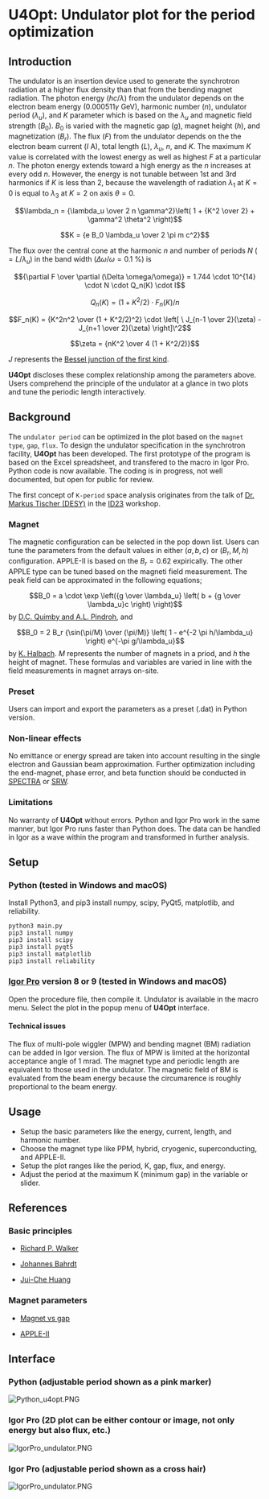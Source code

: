 # U4Opt: Undulator plot for the period optimization

## Introduction

The undulator is an insertion device used to generate the synchrotron radiation at a higher flux density than that from the bending magnet radiation. The photon energy ($hc/\lambda$) from the undulator depends on the electron beam energy ($0.000511\gamma$ GeV), harmonic number ($n$), undulator period ($\lambda_u$), and $K$ parameter which is based on the $\lambda_u$ and magnetic field strength ($B_0$). $B_0$ is varied with the magnetic gap ($g$),  magnet height ($h$), and magnetization ($B_r$). The  flux ($F$) from the undulator depends on the the electron beam current ($I$ A), total length ($L$), $\lambda_u$, $n$, and $K$. The maximum $K$ value is correlated with the lowest energy as well as highest $F$ at a particular $n$. The photon energy extends toward a high energy as the $n$ increases at every odd $n$. However, the energy is not tunable between 1st and 3rd harmonics if $K$ is less than 2, because the wavelength of radiation $\lambda_1$ at $K=0$ is equal to $\lambda_3$ at $K=2$ on axis $\theta = 0$.

$$\lambda_n = {\lambda_u \over 2 n \gamma^2}\left( 1 + {K^2 \over 2} + \gamma^2 \theta^2 \right)$$

$$K = {e B_0 \lambda_u \over 2 \pi m c^2}$$

The flux over the central cone at the harmonic $n$ and number of periods $N$ ($=L/\lambda_u$) in the band width ($\Delta \omega/\omega=0.1$ \%) is

$${\partial F \over \partial (\Delta \omega/\omega)} = 1.744 \cdot 10^{14} \cdot N \cdot Q_n(K) \cdot I$$

$$Q_n(K) = (1+K^2/2) \cdot F_n(K)/n$$

$$F_n(K) = {K^2n^2 \over (1 + K^2/2)^2} \cdot \left[ \ J_{n-1 \over 2}(\zeta) - J_{n+1 \over 2}(\zeta) \right]\^2$$

$$\zeta = {nK^2 \over 4 (1 + K^2/2)}$$

$J$ represents the [Bessel junction of the first kind](https://en.wikipedia.org/wiki/Bessel_function).

**U4Opt** discloses these complex relationship among the parameters above. Users comprehend the principle of the undulator at a glance in two plots and tune the periodic length interactively.



## Background

The `undulator period` can be optimized in the plot based on the `magnet type`, `gap`, `flux`. To design the undulator specification in the synchrotron facility, **U4Opt** has been developed. The first prototype of the program is based on the Excel spreadsheet, and transfered to the macro in Igor Pro. Python code is now available. The coding is in progress, not well documented, but open for public for review. 

The first concept of `K-period` space analysis originates from the talk of [Dr. Markus Tischer (DESY)](https://photon-science.desy.de/research/technical_groups/undulators/group_members/index_eng.html) in the [ID23](https://aps.anl.gov/Magnetic-Devices/Workshops-Proceedings/ID-23) workshop.

### Magnet

The magnetic configuration can be selected in the pop down list. Users can tune the parameters from the default values in either ($a, b, c$) or ($B_r, M, h$) configuration. APPLE-II is based on the $B_r = 0.62$ expirically. The other APPLE type can be tuned based on the magneti field measurement. The peak field can be approximated in the following equations;

$$B_0 = a \cdot \exp \left({g \over \lambda_u} \left( b + {g \over \lambda_u}c \right) \right)$$ by [D.C. Quimby and A.L. Pindroh](https://doi.org/10.1063/1.1139284), and

$$B_0 = 2 B_r {\sin(\pi/M) \over (\pi/M)} \left( 1 - e^{-2 \pi h/\lambda_u} \right) e^{-\pi g/\lambda_u}$$ by [K. Halbach](https://doi.org/10.1016/0029-554X(81)90477-8). $M$ represents the number of magnets in a priod, and $h$ the height of magnet. These formulas and variables are varied in line with the field measurements in magnet arrays on-site.

### Preset

Users can import and export the parameters as a preset (.dat) in Python version.

### Non-linear effects

No emittance or energy spread are taken into account resulting in the single electron and Gaussian beam approximation. Further optimization including the end-magnet, phase error, and beta function should be conducted in [SPECTRA](https://spectrax.org/spectra/) or [SRW](https://www.aps.anl.gov/Science/Scientific-Software/OASYS). 

### Limitations

No warranty of **U4Opt** without errors. Python and Igor Pro work in the same manner, but Igor Pro runs faster than Python does. The data can be handled in Igor as a wave within the program and transformed in further analysis.

## Setup

### Python (tested in Windows and macOS)

Install Python3, and pip3 install numpy, scipy, PyQt5, matplotlib, and reliability. 

```
python3 main.py
pip3 install numpy
pip3 install scipy
pip3 install pyqt5
pip3 install matplotlib
pip3 install reliability
```

### [Igor Pro](https://www.wavemetrics.com/) version 8 or 9 (tested in Windows and macOS)

Open the procedure file, then compile it. Undulator is available in the macro menu. Select the plot in the popup menu of **U4Opt** interface.

#### Technical issues

The flux of multi-pole wiggler (MPW) and bending magnet (BM) radiation can be added in Igor version. The flux of MPW is limited at the horizontal acceptance angle of 1 mrad. The magnet type and periodic length are equivalent to those used in the undulator. The magnetic field of BM is evaluated from the beam energy because the circumarence is roughly proportional to the beam energy.

## Usage

* Setup the basic parameters like the energy, current, length, and harmonic number.
* Choose the magnet type like PPM, hybrid, cryogenic, superconducting, and APPLE-II.
* Setup the plot ranges like the period, K, gap, flux, and energy.
* Adjust the period at the maximum K (minimum gap) in the variable or slider.


## References

### Basic principles

- [Richard P. Walker](https://indico.ictp.it/event/a02011/contribution/1)

- [Johannes Bahrdt](http://dx.doi.org/10.5170/CERN-2006-002.441)

- [Jui-Che Huang](https://doi.org/10.1103/PhysRevAccelBeams.20.064801)

### Magnet parameters

- [Magnet vs gap](https://doi.org/10.1016/S0168-9002(00)00544-1)

- [APPLE-II](https://www.aps.anl.gov/files/APS-sync/lsnotes/files/APS_1418272.pdf)

## Interface

### Python (adjustable period shown as a pink marker)

![Python_u4opt.PNG](/Images/Python_u4opt.PNG)

### Igor Pro (2D plot can be either contour or image, not only energy but also flux, etc.)

![IgorPro_undulator.PNG](/Images/IgorPro_undulator_interface.PNG)

### Igor Pro (adjustable period shown as a cross hair)

![IgorPro_undulator.PNG](/Images/IgorPro_undulator1.PNG)


